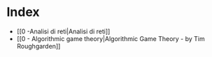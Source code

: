 # Index
- [[0 -Analisi di reti|Analisi di reti]]
- [[0 - Algorithmic game theory|Algorithmic Game Theory - by Tim Roughgarden]]